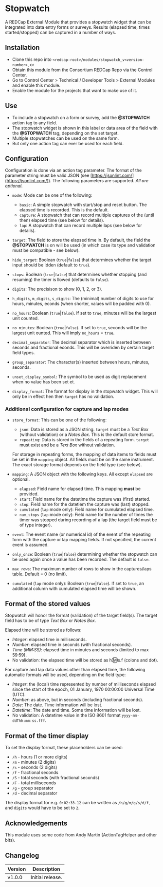 # Stopwatch

A REDCap External Module that provides a stopwatch widget that can be integrated into data entry forms or surveys. Results (elapsed time, times started/stopped) can be captured in a number of ways.

## Installation

- Clone this repo into `<redcap-root>/modules/stopwatch_v<version-number>`, or
- Obtain this module from the Consortium REDCap Repo via the Control Center.
- Go to Control Center > Technical / Developer Tools > External Modules and enable this module.
- Enable the module for the projects that want to make use of it.

## Use

- To include a stopwatch on a form or survey, add the **@STOPWATCH** action tag to any field.
- The stopwatch widget is shown in this label or data area of the field with the **@STOPWATCH** tag, depending on the set target.
- Multiple stopwatches can be used on the same form.
- But only one action tag can ever be used for each field.

## Configuration

Configuration is done via an action tag parameter. The format of the parameter string must be valid JSON (see [https://jsonlint.com/](https://jsonlint.com/)). The following parameters are supported. _All are optional._

- `mode`: Mode can be one of the following:
  - `basic`: A simple stopwatch with start/stop and reset button. The elapsed time is recorded. This is the default.
  - `capture`: A stopwatch that can record multiple captures of the (until then) elapsed time (see below for details).
  - `lap`: A stopwatch that can record multiple laps (see below for details).

- `target`: The field to store the elapsed time in. By default, the field the **@STOPWATCH** is on will be used (in which case its type and validation must be compatible - see below).

- `hide_target`: Boolean (`true`|`false`) that determines whether the target input should be idden (default to `true`).

- `stops`: Boolean (`true`|`false`) that determines whether stopping (and resuming) the timer is llowed (defaults to `false`).

- `digits`: The precisison to show (0, 1, 2, or 3).

- `h_digits`, `m_digits`, `s_digits`: The (minimal) number of digits to use for hours, minutes, econds (when shorter, values will be padded with 0).

- `no_hours`: Boolean (`true`|`false`). If set to `true`, minutes will be the largest unit counted.

- `no_minutes`: Boolean (`true`|`false`). If set to `true`, seconds will be the largest unit ounted. This will imply `no_hours` = `true`.

- `decimal_separator`: The decimal separator which is inserted between seconds and fractional econds. This will be overriden by certain target field types.

- `group_separator`: The character(s) inserted between hours, minutes, seconds.

- `unset_display_symbol`: The symbol to be used as digit replacement when no value has been set et.

- `display_format`: The format for display in the stopwatch widget. This will only be in effect hen then `target` has no validation.


### Additional configuration for capture and lap modes

- `store_format`: This can be one of the following:
  - `json`: Data is stored as a JSON string. `target` must be a _Text Box_ (without validation) or a _Notes Box_. This is the default store format.
  - `repeating`: Data is stored in the fields of a repeating form. `target` must exist and be a _Text Box_ without validation.

  For storage in repeating forms, the mapping of data items to fields must be set in the `mapping` object. All fields must be on the same instrument. The exact storage format depends on the field type (see below).

- `mapping`: A JSON object with the following keys. All except `elapsed` are optional.
  - `elapsed`: Field name for elapsed time. This mapping **must** be provided.
  - `start`: Field name for the datetime the capture was (first) started.
  - `stop`: Field name for the datetiem the capture was (last) stopped.
  - `cumulated` (`lap` mode only): Field name for cumulated elapsed time.
  - `num_stops` (`lap` mode only): Field name for the number of times the timer was stopped during recording of a lap (the target field must be of type integer).

- `event`: The event name (or numerical id) of the event of the repeating form with the capture or lap mapping fields. If not specified, the current event is assumed.

- `only_once`: Boolean (`true`|`false`) determining whether the stopwatch can be used again once a value has been recorded. The default is `false`.

- `max_rows`: The maximum number of rows to show in the captures/laps table. Default = 0 (no limit).

- `cumulated` (`lap` mode only): Boolean (`true`|`false`). If set to `true`, an additional column with cumulated elapsed time will be shown.

## Format of the stored values

Stopwatch will honor the format (validation) of the target field(s). The target field has to be of type _Text Box_ or _Notes Box_.

Elapsed time will be stored as follows:

- _Integer_: elapsed time in milliseconds.
- _Number_: elapsed time in seconds (with fractional seconds).
- _Time (MM:SS)_: elapsed time in minutes and seconds (limited to max 59:59).
- No validation: the elapsed time will be stored as h:m:s.f (colons and dot).

For capture and lap data values other than elapsed time, the following automatic formats will be used, depending on the field type:

- _Integer_: the (local) time represented by number of milliseconds elapsed since the start of the epoch, 01 January, 1970 00:00:00 Universal Time (UTC).
- _Number_: as above, but in seconds (including fractional seconds).
- _Date_: The date. Time information will be lost.
- _Datetime_: The date and time. Some time information will be lost.
- No validation: A datetime value in the ISO 8601 format `yyyy-mm-ddThh:mm:ss.fff`.

## Format of the timer display

To set the display format, these placeholders can be used:

- `/h` - hours (1 or more digits)
- `/m` - minutes (2 digits)
- `/s` - seconds (2 digits)
- `/f` - fractional seconds
- `/S` - total seconds (with fractional seconds)
- `/F` - total milliseconds
- `/g` - group separator
- `/d` - decimal separator

The display format for e.g. `0:02:33.12` can be written as `/h/g/m/g/s/d/f`, and `digits` would have to be set to `2`.

## Acknowledgements

This module uses some code from Andy Martin (ActionTagHelper and other bits).

## Changelog

Version | Description
------- | ---------------------
v1.0.0  | Initial release.
